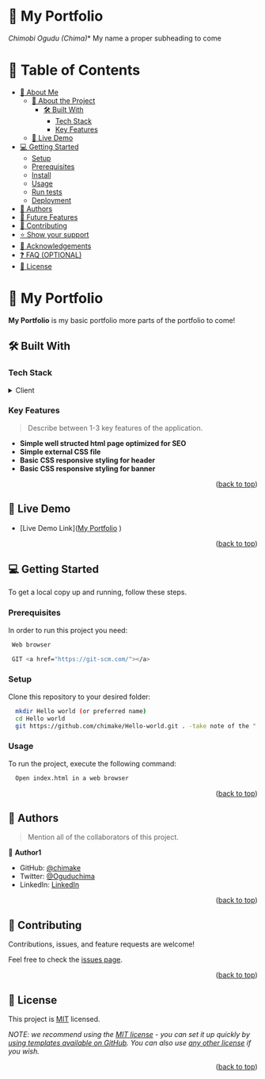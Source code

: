 <a name="readme-top"></a>

<!-- PROJECT NAME -->
# 📖 My Portfolio <a name="about-project"></a>

*Chimobi Ogudu (Chima)** My name a proper subheading to come

<!-- TABLE OF CONTENTS -->

# 📗 Table of Contents

- [📖 About Me](#about-me)
  - [📖 About the Project](#about-project)
    - [🛠 Built With](#built-with)
      - [Tech Stack](#tech-stack)
      - [Key Features](#key-features)
  - [🚀 Live Demo](#live-demo)
- [💻 Getting Started](#getting-started)
  - [Setup](#setup)
  - [Prerequisites](#prerequisites)
  - [Install](#install)
  - [Usage](#usage)
  - [Run tests](#run-tests)
  - [Deployment](#triangular_flag_on_post-deployment)
- [👥 Authors](#authors)
- [🔭 Future Features](#future-features)
- [🤝 Contributing](#contributing)
- [⭐️ Show your support](#support)
- [🙏 Acknowledgements](#acknowledgements)
- [❓ FAQ (OPTIONAL)](#faq)
- [📝 License](#license)

<!-- About Me -->
<a name="about-me"></a>
<!-- PROJECT DESCRIPTION -->

# 📖 My Portfolio <a name="about-project"></a>

**My Portfolio** is my basic portfolio more parts of the portfolio to come!


## 🛠 Built With <a name="built-with"></a>

### Tech Stack <a name="tech-stack"></a>

<details>
  <summary>Client</summary>
  <ul>
    <li><a href="https://html.com/">HTML</a></li>
    <li><a href="https://www.w3.org/Style/CSS/Overview.en.html">CSS</a></li>
  </ul>
</details>


### Key Features <a name="key-features"></a>

> Describe between 1-3 key features of the application.

- **Simple well structed html page optimized for SEO**
- **Simple external CSS file**
- **Basic CSS responsive styling for header**
- **Basic CSS responsive styling for banner**


<p align="right">(<a href="#readme-top">back to top</a>)</p>

<!-- LIVE DEMO -->

## 🚀 Live Demo <a name="live-demo"></a>


- [Live Demo Link](<a href="https://chimake.github.io/My-Portfolio/">My Portfolio</a> )


<p align="right">(<a href="#readme-top">back to top</a>)</p>

<!-- GETTING STARTED -->

## 💻 Getting Started <a name="getting-started"></a>

To get a local copy up and running, follow these steps.

### Prerequisites

In order to run this project you need:



```sh
 Web browser
```

```sh
 GIT <a href="https://git-scm.com/"></a> 
```

### Setup

Clone this repository to your desired folder:



```sh
  mkdir Hello world (or preferred name)
  cd Hello world
  git https://github.com/chimake/Hello-world.git . -take note of the "."
```




### Usage

To run the project, execute the following command:

```sh
  Open index.html in a web browser
```



<p align="right">(<a href="#readme-top">back to top</a>)</p>

<!-- AUTHORS -->

## 👥 Authors <a name="authors"></a>

> Mention all of the collaborators of this project.

👤 **Author1**

- GitHub: [@chimake](https://github.com/chimake)
- Twitter: [@Oguduchima](https://twitter.com/Oguduchima)
- LinkedIn: [LinkedIn](https://linkedin.com/in/chimaogudu)


<p align="right">(<a href="#readme-top">back to top</a>)</p>



<!-- CONTRIBUTING -->

## 🤝 Contributing <a name="contributing"></a>

Contributions, issues, and feature requests are welcome!

Feel free to check the [issues page](https://github.com/chimake/Hello-world/issues).


<p align="right">(<a href="#readme-top">back to top</a>)</p>

<!-- LICENSE -->

## 📝 License <a name="license"></a>

This project is [MIT](./LICENSE) licensed.

_NOTE: we recommend using the [MIT license](https://choosealicense.com/licenses/mit/) - you can set it up quickly by [using templates available on GitHub](https://docs.github.com/en/communities/setting-up-your-project-for-healthy-contributions/adding-a-license-to-a-repository). You can also use [any other license](https://choosealicense.com/licenses/) if you wish._

<p align="right">(<a href="#readme-top">back to top</a>)</p>
